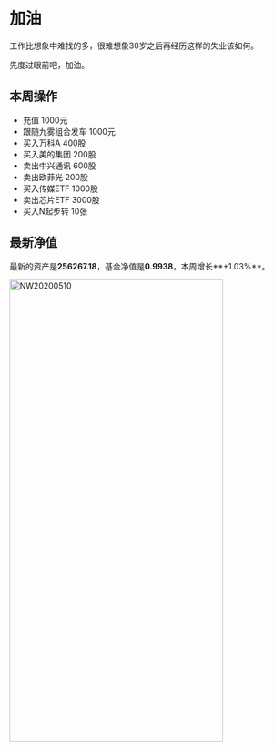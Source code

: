 # 加油
工作比想象中难找的多，很难想象30岁之后再经历这样的失业该如何。

先度过眼前吧，加油。

## 本周操作
- 充值 1000元
- 跟随九雾组合发车 1000元
- 买入万科A 400股
- 买入美的集团 200股
- 卖出中兴通讯 600股
- 卖出欧菲光 200股
- 买入传媒ETF 1000股
- 卖出芯片ETF 3000股
- 买入N起步转 10张

## 最新净值

最新的资产是**256267.18**，基金净值是**0.9938**，本周增长**+1.03%**。

 <img src="./_images/investment/NW20200510.PNG" width="375" height="812" alt="NW20200510" align="center"/>